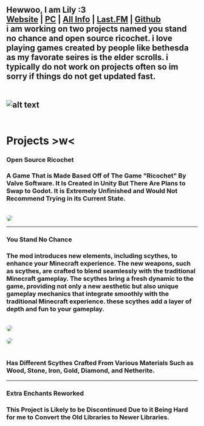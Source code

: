  ## Hewwoo, I am Lily :3<br>[Website](https://astridiol.pages.gay/) | [PC](https://pcpartpicker.com/user/twodsnerd/saved/#view=36WhjX)  | [All Info](https://guns.lol/itskyla) | [Last.FM](https://www.last.fm/user/MrDinoOnTwitch) | [Github](https://github.com/astridiol) <br>i am working on two projects named you stand no chance and open source ricochet. i love playing games created by people like bethesda as my favorate seires is the elder scrolls. i typically do not work on projects often so im sorry if things do not get updated fast. <br><br><br>![alt text](https://github-readme-lastfm-stats.netlify.app/.netlify/functions/card?user=mrdinoontwitch&theme=dimmed&show_scrobbles=true)<br><br>

# Projects >w< <br>

### Open Source Ricochet

### A Game That is Made Based Off of The Game "Ricochet" By Valve Software. It Is Created in Unity But There Are Plans to Swap to Godot. It is Extremely Unfinished and Would Not Recommend Trying in its Current State.
<br>
<img src="https://i.postimg.cc/MpmjGFJB/2024-03-23-09-48-59.gif" style="border-radius: 10px;"> 

---

### You Stand No Chance

### The mod introduces new elements, including scythes, to enhance your Minecraft experience. The new weapons, such as scythes, are crafted to blend seamlessly with the traditional Minecraft gameplay. The scythes bring a fresh dynamic to the game, providing not only a new aesthetic but also unique gameplay mechanics that integrate smoothly with the traditional Minecraft experience. these scythes add a layer of depth and fun to your gameplay.



<br>
<img src="https://cdn.modrinth.com/data/3HyN4uFO/images/4d336d79e8dc24be95e5d6ea90743da73b049b17.png" style="border-radius: 10px;"> 
<br>
<br>
<img src="https://cdn.modrinth.com/data/3HyN4uFO/images/fd0a50c40d182cbcd72e1956c0f4fe57962a7c63.png" style="border-radius: 10px;"> 
<br>
<br>
 
 ### Has Different Scythes Crafted From Various Materials Such as Wood, Stone, Iron, Gold, Diamond, and Netherite.


---

### Extra Enchants Reworked

### This Project is Likely to be Discontinued Due to it Being Hard for me to Convert the Old Libraries to Newer Libraries.
